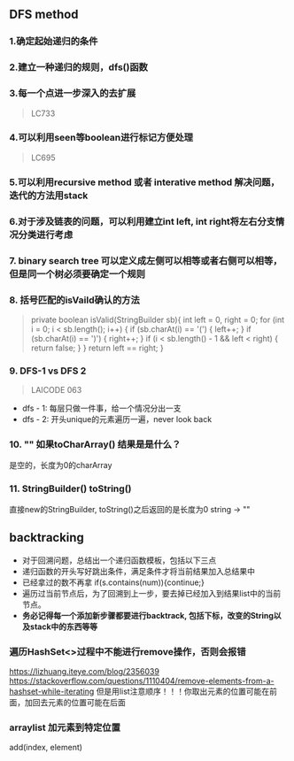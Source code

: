 ## DFS method
### 1.确定起始递归的条件
### 2.建立一种递归的规则，dfs()函数
### 3.每一个点进一步深入的去扩展
> LC733
### 4.可以利用seen等boolean进行标记方便处理
>LC695
### 5.可以利用recursive method 或者 interative method 解决问题， 迭代的方法用stack

### 6.对于涉及链表的问题，可以利用建立int left, int right将左右分支情况分类进行考虑

### 7. binary search tree 可以定义成左侧可以相等或者右侧可以相等，但是同一个树必须要确定一个规则

### 8. 括号匹配的isVaild确认的方法
>    private boolean isValid(StringBuilder sb){
        int left = 0, right = 0;
        for (int i = 0; i < sb.length(); i++) {
            if (sb.charAt(i) == '(') {
                left++;
            }
            if (sb.charAt(i) == ')') {
                right++;
            }
            if (i < sb.length() - 1 && left < right) {
                return false;
            }
        }
        return left == right;
    }
### 9. DFS-1 vs DFS 2
> LAICODE 063

- dfs - 1: 每层只做一件事，给一个情况分出一支
- dfs - 2: 开头unique的元素遍历一遍，never look back

### 10. "" 如果toCharArray() 结果是是什么？
是空的，长度为0的charArray

### 11. StringBuilder() toString()
直接new的StringBuilder, toString()之后返回的是长度为0 string -> ""
## backtracking
- 对于回溯问题，总结出一个递归函数模板，包括以下三点  
- 递归函数的开头写好跳出条件，满足条件才将当前结果加入总结果中  
- 已经拿过的数不再拿 if(s.contains(num)){continue;}  
- 遍历过当前节点后，为了回溯到上一步，要去掉已经加入到结果list中的当前节点。  
- **务必记得每一个添加新步骤都要进行backtrack, 包括下标，改变的String以及stack中的东西等等**

### 遍历HashSet<>过程中不能进行remove操作，否则会报错
https://lizhuang.iteye.com/blog/2356039
https://stackoverflow.com/questions/1110404/remove-elements-from-a-hashset-while-iterating
但是用list注意顺序！！！你取出元素的位置可能在前面，加回去元素的位置可能在后面

### arraylist 加元素到特定位置
add(index, element)
